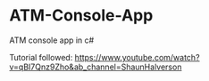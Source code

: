 # ATM-Console-App
ATM console app in c#

Tutorial followed: https://www.youtube.com/watch?v=qBI7Qnz9Zho&ab_channel=ShaunHalverson
